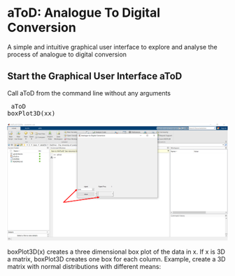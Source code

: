 # aToD:  Analogue To Digital Conversion
A simple and intuitive graphical user interface to explore and analyse the process of analogue to digital conversion

<h2 id="2">Start the Graphical User Interface aToD</h2>

<p>Call aToD from the command line without any arguments</p>

<pre class="codeinput"> aToD
boxPlot3D(xx)
</pre>
![Screenshot1](Figures/aToD1.png) 



<p>boxPlot3D(x) creates a three dimensional box plot of the data in x. If x is 3D a matrix, boxPlot3D creates one box for each column. Example, create a 3D matrix with normal distributions with different means:</p>
